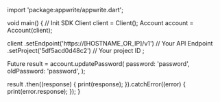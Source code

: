 import 'package:appwrite/appwrite.dart';

void main() { // Init SDK
  Client client = Client();
  Account account = Account(client);

  client
    .setEndpoint('https://[HOSTNAME_OR_IP]/v1') // Your API Endpoint
    .setProject('5df5acd0d48c2') // Your project ID
  ;

  Future result = account.updatePassword(
    password: 'password',
    oldPassword: 'password',
  );

  result
    .then((response) {
      print(response);
    }).catchError((error) {
      print(error.response);
  });
}